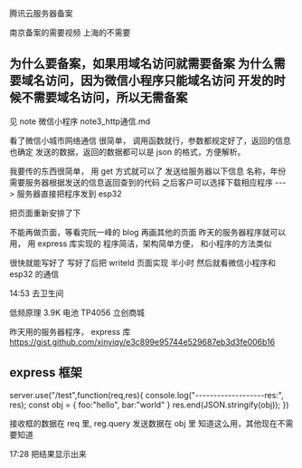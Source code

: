 腾讯云服务器备案

南京备案的需要视频
上海的不需要

为什么要备案，如果用域名访问就需要备案
为什么需要域名访问，因为微信小程序只能域名访问
开发的时候不需要域名访问，所以无需备案
-----------
见 note 微信小程序 note3_http通信.md

看了微信小城市网络通信
很简单，
调用函数就行，参数都规定好了，返回的信息也确定
发送的数据，返回的数据都可以是 json 的格式，方便解析。



我要传的东西很简单， 用 get 方式就可以了
发送给服务器以下信息
名称，年份
需要服务器根据发送的信息返回查到的代码
之后客户可以选择下载相应程序
---> 服务器直接把程序发到 esp32

把页面重新安排了下


不能再做页面，等看完阮一峰的 blog 再画其他的页面
昨天的服务器程序就可以用， 用 express 库实现的
程序简洁，架构简单方便， 和小程序的方法类似

很快就能写好了
写好了后把 writeId 页面实现 半小时
然后就看微信小程序和 esp32 的通信

14:53   去卫生间

低频原理  3.9K
电池 TP4056 立创商城


昨天用的服务器程序， express 库
https://gist.github.com/xinyiqy/e3c899e95744e529687eb3d3fe006b16

## express 框架
server.use("/test",function(req,res){
    console.log("-------------------res:", res);
    const obj = {
        foo:"hello",
        bar:"world"
    }
    res.end(JSON.stringify(obj));
})

接收框的数据在 req 里, reg.query
发送数据在  obj 里
知道这么用，其他现在不需要知道

 

17:28   把结果显示出来

